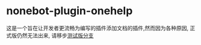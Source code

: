 # nonebot-plugin-onehelp

这是一个旨在让开发者更流畅为编写的插件添加文档的插件,然而因为各种原因, 正式版仍然无法出来, 请移步[测试版分支](../../tree/dev)
